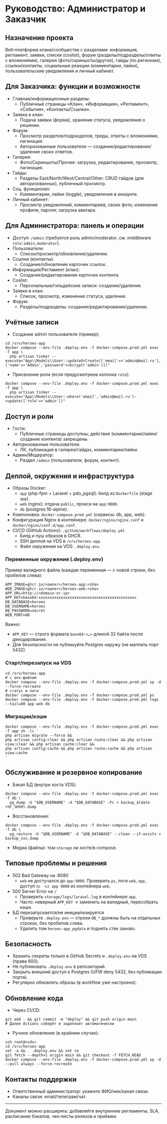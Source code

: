 # Руководство: Администратор и Заказчик

## Назначение проекта
Веб‑платформа клана/сообщества с разделами: информация, регламент, заявки, списки (coslist), форум (разделы/подразделы/ответы с вложениями), галерея (фото/скриншоты/другое), гайды (по регионам), ссылки/контакты, социальные реакции (комментарии, лайки), пользовательские уведомления и личный кабинет.

## Для Заказчика: функции и возможности
- Главная/информационные разделы:
  - Публичные страницы «Клан», «Информация», «Регламент», «События», «Контакты/Ссылки».
- Заявка в клан:
  - Подача заявки (форма), хранение статуса, уведомления о решении.
- Форум:
  - Просмотр разделов/подразделов, треды, ответы с вложениями, пагинация.
  - Авторизованные пользователи — создание/редактирование/удаление своих ответов.
- Галерея:
  - Фото/Скриншоты/Прочее: загрузка, редактирование, просмотр, пагинация.
- Гайды:
  - Разделы East/North/West/Central/Other: CRUD гайдов (для авторизованных), публичный просмотр.
- Соц. функционал:
  - Комментарии, лайки (toggle), уведомления в аккаунте.
- Личный кабинет:
  - Просмотр уведомлений, комментариев, своих фото; изменение профиля, пароля; загрузка аватара.

## Для Администратора: панель и операции
- Доступ: `/admin` (требуется роль admin/moderator, см. middleware `role:admin,moderator`).
- Пользователи:
  - Список/просмотр/обновление/удаление.
- Ссылки (контакты):
  - Создание/обновление карточек ссылок.
- Информация/Регламент (клан):
  - Создание/редактирование карточек контента.
- Coslist:
  - Персональные/гильдейские записи: создание/удаление.
- Заявки в клан:
  - Список, просмотр, изменение статуса, удаление.
- Форум:
  - Разделы/подразделы: создание/редактирование/удаление.

## Учётные записи
- Создание admin пользователя (пример):
```
cd /srv/heroes-app
docker compose --env-file .deploy.env -f docker-compose.prod.yml exec -T app \
  php artisan tinker --execute="App\\Models\\User::updateOrCreate(['email'=>'admin@mail.ru'],['name'=>'Admin','password'=>bcrypt('admin')])"
```
- Присвоение роли (если предусмотрена колонка `role`):
```
docker compose --env-file .deploy.env -f docker-compose.prod.yml exec -T app \
  php artisan tinker --execute="App\\Models\\User::where('email','admin@mail.ru')->update(['role'=>'admin'])"
```

## Доступ и роли
- Гости:
  - Публичные страницы доступны; действия (комментарии/лайки/создание контента) запрещены.
- Авторизованные пользователи:
  - ЛК, публикация в галерее/гайдах, комментарии/лайки.
- Админ/Модератор:
  - Раздел `/admin` (пользователи, форум, контент).

## Деплой, окружения и инфраструктура
- Образы Docker:
  - `app` (php-fpm + Laravel + pdo_pgsql): билд из `Dockerfile` (stage `app`).
  - `web` (nginx): отдача `public`, прокси на `app:9000`.
  - `db` (postgres:16-alpine).
- Компоновка: `docker-compose.prod.yml` (сервисы: db, app, web).
- Конфигурация Nginx в контейнере: `docker/nginx/nginx.conf` и `docker/nginx/conf.d/app.conf`.
- CI/CD (GitHub Actions): `.github/workflows/deploy.yml`
  - Билд и пуш образов в GHCR.
  - SSH деплой на VDS в `/srv/heroes-app`.
  - Файл окружения на VDS: `.deploy.env`.

### Переменные окружения (.deploy.env)
Пример валидного файла (каждая переменная — с новой строки, без пробелов слева):
```
APP_IMAGE=ghcr.io/<owner>/heroes-app:<sha>
WEB_IMAGE=ghcr.io/<owner>/heroes-web:<sha>
APP_URL=http://<domain-or-ip>
APP_KEY=base64:xxxxxxxxxxxxxxxxxxxxxxxxxxxxxxxxxxxxxxxxxxx=
DB_DATABASE=heroes
DB_USERNAME=heroes
DB_PASSWORD=secret
WEB_PORT=80
```
Важно:
- `APP_KEY` — строго формата `base64:<…>` длиной 32 байта после декодирования.
- Для безопасности не публикуйте Postgres наружу (не маппить порт 5432).

### Старт/перезапуск на VDS
```
cd /srv/heroes-app
# с env-файлом
docker compose --env-file .deploy.env -f docker-compose.prod.yml up -d --force-recreate
# статус и логи
docker compose --env-file .deploy.env -f docker-compose.prod.yml ps
docker compose --env-file .deploy.env -f docker-compose.prod.yml logs --tail=80 app web db
```

### Миграции/кэши
```
docker compose --env-file .deploy.env -f docker-compose.prod.yml exec -T app sh -lc '
php artisan migrate --force &&
php artisan config:clear && php artisan route:clear && php artisan view:clear && php artisan cache:clear &&
php artisan config:cache && php artisan route:cache && php artisan view:cache
'
```

## Обслуживание и резервное копирование
- Бэкап БД (внутри хоста VDS):
```
docker compose --env-file .deploy.env -f docker-compose.prod.yml exec -T db \
  pg_dump -U "$DB_USERNAME" -d "$DB_DATABASE" -Fc > backup_$(date +%F_%H%M).dump
```
- Восстановление:
```
docker compose --env-file .deploy.env -f docker-compose.prod.yml exec -T db \
  pg_restore -U "$DB_USERNAME" -d "$DB_DATABASE" --clean --if-exists < backup_xxx.dump
```
- Медиа (файлы): том `storage` на хосте/в compose.

## Типовые проблемы и решения
- 502 Bad Gateway на :8080
  - `web` не достучался до `app:9000`. Проверить `ps`, логи `web`, `app`, доступ `nc -vz app 9000` из контейнера `web`.
- 500 Server Error на `/`
  - Проверить `storage/logs/laravel.log` в контейнере `app`.
  - Часто: неверный `APP_KEY` → заменить на валидный, пересобрать кэши.
- БД перезапускается/не инициализируется
  - Проверьте `.deploy.env` — строки `DB_*` должны быть на отдельных строках, без пробелов слева.
  - Удалить том `heroes-app_pgdata` и поднять стек заново.

## Безопасность
- Хранить секреты только в GitHub Secrets и `.deploy.env` на VDS (права 600).
- Не публиковать `.deploy.env` в репозиторий.
- Закрыть внешний доступ к Postgres (UFW deny 5432, без публикации порта). 
- Регулярно обновлять образы (в workflow уже настроено).

## Обновление кода
- Через CI/CD:
```
git add . && git commit -m "deploy" && git push origin main
# Далее Actions соберёт и задеплоит автоматически
```
- Ручное обновление (в крайнем случае):
```
ssh root@<vds>
cd /srv/heroes-app
set -a && . .deploy.env && set +a
git fetch --depth=1 origin main && git checkout -f FETCH_HEAD
docker compose --env-file .deploy.env -f docker-compose.prod.yml up -d --pull always --force-recreate
```

## Контакты поддержки
- Ответственный администратор: укажите ФИО/ник/канал связи.
- Каналы связи: email/телеграм/чат.

---
Документ можно расширять: добавляйте внутренние регламенты, SLA, расписание бэкапов, чек‑листы релизов и приёмки.
